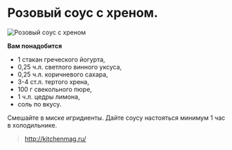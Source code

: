 # Розовый соус с хреном.

![Розовый соус с хреном](/images/Kulinar/Sous/pink_hren.jpg 'Розовый соус с хреном')

**Вам понадобится**

- 1 стакан греческого йогурта,
- 0,25 ч.л. светлого винного уксуса,
- 0,25 ч.л. коричневого сахара,
- 3-4 ст.л. тертого хрена,
- 100 г свекольного пюре,
- 1 ч.л. цедры лимона,
- соль по вкусу.

Смешайте в миске игридиенты. Дайте соусу настояться минимум 1 час в холодильнике.

> http://kitchenmag.ru/

